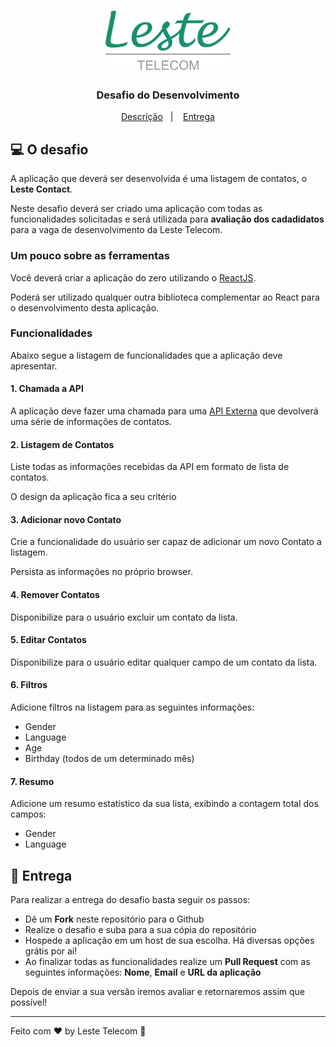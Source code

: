 <h1 align="center">
  <img alt="Leste Telecom" title="Leste Telecom" src="./logo.png" width="200px" />
</h1>

<h3 align="center">
  Desafio do Desenvolvimento
</h3>

<p align="center">
  <a href="#computer-o-desafio">Descrição</a>&nbsp;&nbsp;&nbsp;|&nbsp;&nbsp;&nbsp;
  <a href="#-entrega">Entrega</a>
</p>

## :computer: O desafio

A aplicação que deverá ser desenvolvida é uma listagem de contatos, o **Leste Contact**.

Neste desafio deverá ser criado uma aplicação com todas as funcionalidades solicitadas e será utilizada para **avaliação dos cadadidatos** para a vaga de desenvolvimento da Leste Telecom.

### Um pouco sobre as ferramentas

Você deverá criar a aplicação do zero utilizando o [ReactJS](https://expressjs.com/).

Poderá ser utilizado qualquer outra biblioteca complementar ao React para o desenvolvimento desta aplicação.

### Funcionalidades

Abaixo segue a listagem de funcionalidades que a aplicação deve apresentar.

#### 1. Chamada a API

A aplicação deve fazer uma chamada para uma [API Externa](https://my.api.mockaroo.com/lestetelecom/test.json?key=f55c4060) que devolverá uma série de informações de contatos. 

#### 2. Listagem de Contatos

Liste todas as informações recebidas da API em formato de lista de contatos. 

O design da aplicação fica a seu critério

#### 3. Adicionar novo Contato

Crie a funcionalidade do usuário ser capaz de adicionar um novo Contato a listagem.

Persista as informações no próprio browser.

#### 4. Remover Contatos

Disponibilize para o usuário excluir um contato da lista.

#### 5. Editar Contatos

Disponibilize para o usuário editar qualquer campo de um contato da lista.

#### 6. Filtros

Adicione filtros na listagem para as seguintes informações:

- Gender
- Language
- Age
- Birthday (todos de um determinado mês)

#### 7. Resumo

Adicione um resumo estatístico da sua lista, exibindo a contagem total dos campos:

- Gender
- Language



## 📅 Entrega

Para realizar a entrega do desafio basta seguir os passos:

- Dê um **Fork** neste repositório para o Github
- Realize o desafio e suba para a sua cópia do repositório
- Hospede a aplicação em um host de sua escolha. Há diversas opções grátis por aí!
- Ao finalizar todas as funcionalidades realize um **Pull Request** com as seguintes informações: **Nome**, **Email** e **URL da aplicação**

Depois de enviar a sua versão iremos avaliar e retornaremos assim que possível!

---

Feito com ♥ by Leste Telecom :wave: 
